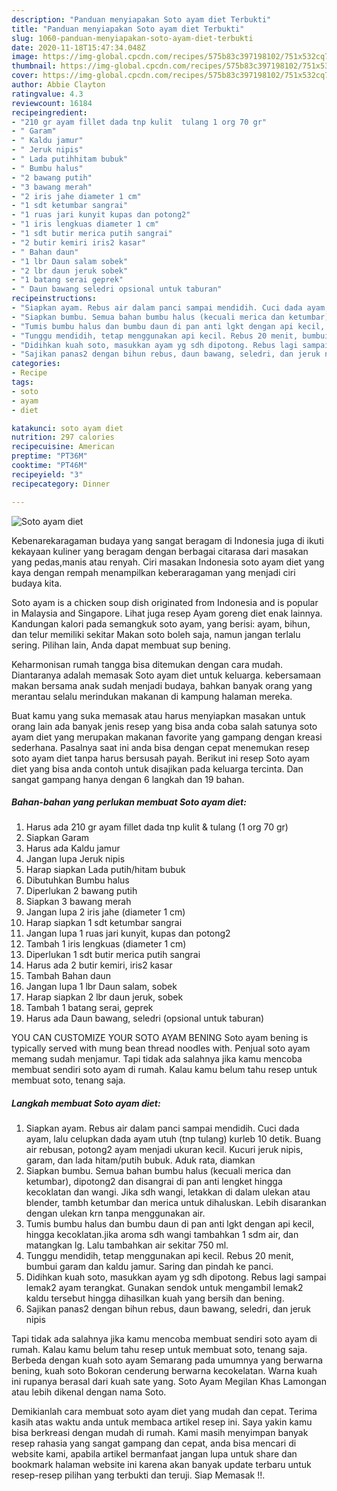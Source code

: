 ```yaml
---
description: "Panduan menyiapakan Soto ayam diet Terbukti"
title: "Panduan menyiapakan Soto ayam diet Terbukti"
slug: 1060-panduan-menyiapakan-soto-ayam-diet-terbukti
date: 2020-11-18T15:47:34.048Z
image: https://img-global.cpcdn.com/recipes/575b83c397198102/751x532cq70/soto-ayam-diet-foto-resep-utama.jpg
thumbnail: https://img-global.cpcdn.com/recipes/575b83c397198102/751x532cq70/soto-ayam-diet-foto-resep-utama.jpg
cover: https://img-global.cpcdn.com/recipes/575b83c397198102/751x532cq70/soto-ayam-diet-foto-resep-utama.jpg
author: Abbie Clayton
ratingvalue: 4.3
reviewcount: 16184
recipeingredient:
- "210 gr ayam fillet dada tnp kulit  tulang 1 org 70 gr"
- " Garam"
- " Kaldu jamur"
- " Jeruk nipis"
- " Lada putihhitam bubuk"
- " Bumbu halus"
- "2 bawang putih"
- "3 bawang merah"
- "2 iris jahe diameter 1 cm"
- "1 sdt ketumbar sangrai"
- "1 ruas jari kunyit kupas dan potong2"
- "1 iris lengkuas diameter 1 cm"
- "1 sdt butir merica putih sangrai"
- "2 butir kemiri iris2 kasar"
- " Bahan daun"
- "1 lbr Daun salam sobek"
- "2 lbr daun jeruk sobek"
- "1 batang serai geprek"
- " Daun bawang seledri opsional untuk taburan"
recipeinstructions:
- "Siapkan ayam. Rebus air dalam panci sampai mendidih. Cuci dada ayam, lalu celupkan dada ayam utuh (tnp tulang) kurleb 10 detik. Buang air rebusan, potong2 ayam menjadi ukuran kecil. Kucuri jeruk nipis, garam, dan lada hitam/putih bubuk. Aduk rata, diamkan"
- "Siapkan bumbu. Semua bahan bumbu halus (kecuali merica dan ketumbar), dipotong2 dan disangrai di pan anti lengket hingga kecoklatan dan wangi. Jika sdh wangi, letakkan di dalam ulekan atau blender, tambh ketumbar dan merica untuk dihaluskan. Lebih disarankan dengan ulekan krn tanpa menggunakan air."
- "Tumis bumbu halus dan bumbu daun di pan anti lgkt dengan api kecil, hingga kecoklatan.jika aroma sdh wangi tambahkan 1 sdm air, dan matangkan lg. Lalu tambahkan air sekitar 750 ml."
- "Tunggu mendidih, tetap menggunakan api kecil. Rebus 20 menit, bumbui garam dan kaldu jamur. Saring dan pindah ke panci."
- "Didihkan kuah soto, masukkan ayam yg sdh dipotong. Rebus lagi sampai lemak2 ayam terangkat. Gunakan sendok untuk mengambil lemak2 kaldu tersebut hingga dihasilkan kuah yang bersih dan bening."
- "Sajikan panas2 dengan bihun rebus, daun bawang, seledri, dan jeruk nipis"
categories:
- Recipe
tags:
- soto
- ayam
- diet

katakunci: soto ayam diet 
nutrition: 297 calories
recipecuisine: American
preptime: "PT36M"
cooktime: "PT46M"
recipeyield: "3"
recipecategory: Dinner

---
```



![Soto ayam diet](https://img-global.cpcdn.com/recipes/575b83c397198102/751x532cq70/soto-ayam-diet-foto-resep-utama.jpg)

Kebenarekaragaman budaya yang sangat beragam di Indonesia juga di ikuti kekayaan kuliner yang beragam dengan berbagai citarasa dari masakan yang pedas,manis atau renyah. Ciri masakan Indonesia soto ayam diet yang kaya dengan rempah menampilkan keberaragaman yang menjadi ciri budaya kita.


Soto ayam is a chicken soup dish originated from Indonesia and is popular in Malaysia and Singapore. Lihat juga resep Ayam goreng diet enak lainnya. Kandungan kalori pada semangkuk soto ayam, yang berisi: ayam, bihun, dan telur memiliki sekitar Makan soto boleh saja, namun jangan terlalu sering. Pilihan lain, Anda dapat membuat sup bening.

Keharmonisan rumah tangga bisa ditemukan dengan cara mudah. Diantaranya adalah memasak Soto ayam diet untuk keluarga. kebersamaan makan bersama anak sudah menjadi budaya, bahkan banyak orang yang merantau selalu merindukan makanan di kampung halaman mereka.

Buat kamu yang suka memasak atau harus menyiapkan masakan untuk orang lain ada banyak jenis resep yang bisa anda coba salah satunya soto ayam diet yang merupakan makanan favorite yang gampang dengan kreasi sederhana. Pasalnya saat ini anda bisa dengan cepat menemukan resep soto ayam diet tanpa harus bersusah payah.
Berikut ini resep Soto ayam diet yang bisa anda contoh untuk disajikan pada keluarga tercinta. Dan sangat gampang hanya dengan 6 langkah dan 19 bahan.


<!--inarticleads1-->

##### Bahan-bahan yang perlukan membuat Soto ayam diet:

1. Harus ada 210 gr ayam fillet dada tnp kulit &amp; tulang (1 org 70 gr)
1. Siapkan  Garam
1. Harus ada  Kaldu jamur
1. Jangan lupa  Jeruk nipis
1. Harap siapkan  Lada putih/hitam bubuk
1. Dibutuhkan  Bumbu halus
1. Diperlukan 2 bawang putih
1. Siapkan 3 bawang merah
1. Jangan lupa 2 iris jahe (diameter 1 cm)
1. Harap siapkan 1 sdt ketumbar sangrai
1. Jangan lupa 1 ruas jari kunyit, kupas dan potong2
1. Tambah 1 iris lengkuas (diameter 1 cm)
1. Diperlukan 1 sdt butir merica putih sangrai
1. Harus ada 2 butir kemiri, iris2 kasar
1. Tambah  Bahan daun
1. Jangan lupa 1 lbr Daun salam, sobek
1. Harap siapkan 2 lbr daun jeruk, sobek
1. Tambah 1 batang serai, geprek
1. Harus ada  Daun bawang, seledri (opsional untuk taburan)


YOU CAN CUSTOMIZE YOUR SOTO AYAM BENING Soto ayam bening is typically served with mung bean thread noodles with. Penjual soto ayam memang sudah menjamur. Tapi tidak ada salahnya jika kamu mencoba membuat sendiri soto ayam di rumah. Kalau kamu belum tahu resep untuk membuat soto, tenang saja. 

<!--inarticleads2-->

##### Langkah membuat  Soto ayam diet:

1. Siapkan ayam. Rebus air dalam panci sampai mendidih. Cuci dada ayam, lalu celupkan dada ayam utuh (tnp tulang) kurleb 10 detik. Buang air rebusan, potong2 ayam menjadi ukuran kecil. Kucuri jeruk nipis, garam, dan lada hitam/putih bubuk. Aduk rata, diamkan
1. Siapkan bumbu. Semua bahan bumbu halus (kecuali merica dan ketumbar), dipotong2 dan disangrai di pan anti lengket hingga kecoklatan dan wangi. Jika sdh wangi, letakkan di dalam ulekan atau blender, tambh ketumbar dan merica untuk dihaluskan. Lebih disarankan dengan ulekan krn tanpa menggunakan air.
1. Tumis bumbu halus dan bumbu daun di pan anti lgkt dengan api kecil, hingga kecoklatan.jika aroma sdh wangi tambahkan 1 sdm air, dan matangkan lg. Lalu tambahkan air sekitar 750 ml.
1. Tunggu mendidih, tetap menggunakan api kecil. Rebus 20 menit, bumbui garam dan kaldu jamur. Saring dan pindah ke panci.
1. Didihkan kuah soto, masukkan ayam yg sdh dipotong. Rebus lagi sampai lemak2 ayam terangkat. Gunakan sendok untuk mengambil lemak2 kaldu tersebut hingga dihasilkan kuah yang bersih dan bening.
1. Sajikan panas2 dengan bihun rebus, daun bawang, seledri, dan jeruk nipis


Tapi tidak ada salahnya jika kamu mencoba membuat sendiri soto ayam di rumah. Kalau kamu belum tahu resep untuk membuat soto, tenang saja. Berbeda dengan kuah soto ayam Semarang pada umumnya yang berwarna bening, kuah soto Bokoran cenderung berwarna kecokelatan. Warna kuah ini rupanya berasal dari kuah sate yang. Soto Ayam Megilan Khas Lamongan atau lebih dikenal dengan nama Soto. 

Demikianlah cara membuat soto ayam diet yang mudah dan cepat. Terima kasih atas waktu anda untuk membaca artikel resep ini. Saya yakin kamu bisa berkreasi dengan mudah di rumah. Kami masih menyimpan banyak resep rahasia yang sangat gampang dan cepat, anda bisa mencari di website kami, apabila artikel bermanfaat jangan lupa untuk share dan bookmark halaman website ini karena akan banyak update terbaru untuk resep-resep pilihan yang terbukti dan teruji. Siap Memasak !!. 
